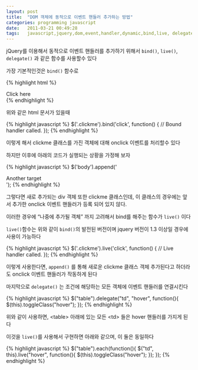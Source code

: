 ```yaml
---
layout: post
title:  "DOM 객체에 동적으로 이벤트 핸들러 추가하는 방법"
categories: programming javascript
date:   2011-03-21 00:49:28
tags:   javascript,jquery,dom,event,handler,dynamic,bind,live, delegate, on, 이벤트, 핸들러, 동적, 제이쿼리, 자바스크립트
---
```


jQuery를 이용해서 동적으로 이벤트 핸들러를 추가하기 위해서 `bind()`, `live()`, `delegate()` 과 같은 함수를 사용할수 있다

가장 기본적인것은 `bind()` 함수로

{% highlight html %}
<body>
  <div>
    Click here
  </div>
</body>
{% endhighlight %}

위와 같은 html 문서가 있을때

{% highlight javascript %}
$('.clickme').bind('click', function() {
  // Bound handler called.
});
{% endhighlight %} 

이렇게 해서 clickme 클래스를 가진 객체에 대해 onclick 이벤트를 처리할수 있다

하지만 이후에 아래의 코드가 실행되는 상황을 가정해 보자
 
{% highlight javascript %}
$('body').append('<div>Another target</div>');
{% endhighlight %}

그렇다면 새로 추가되는 div 객체 또한 clickme 클래스인데, 이 클래스의 경우에는 앞서 추가한 onclick 이벤트 핸들러가 등록 되어 있지 않다.

이러한 경우에 “나중에 추가될 객체” 까지 고려해서 bind를 해주는 함수가 `live()` 이다

`live()`함수는 위와 같이 `bind()`의 발전된 버전이며 jquery 버전이 1.3 이상일 경우에 사용이 가능하다

{% highlight javascript %}
$('.clickme').live('click', function() {
  // Live handler called.
});
{% endhighlight %}

이렇게 사용한다면, `append()` 를 통해 새로운 clickme 클래스 객체 추가된다고 하더라도 onclick 이벤트 핸들러가 작동하게 된다

마지막으로 `delegate()` 는 조건에 해당하는 모든 객체에 이벤트 핸들러를 연결시킨다

{% highlight javascript %}
$("table").delegate("td", "hover", function(){
	$(this).toggleClass("hover");
});
{% endhighlight %} 

위와 같이 사용하면, &lt;table&gt; 아래에 있는 모든 &lt;td&gt; 들은 hover 핸들러를 가지게 된다

이것을 `live()`를 사용해서 구현하면 아래와 같으며, 이 둘은 동일하다

{% highlight javascript %}
$("table").each(function(){
	$("td", this).live("hover", function(){
		$(this).toggleClass("hover");
	});
});
{% endhighlight %}